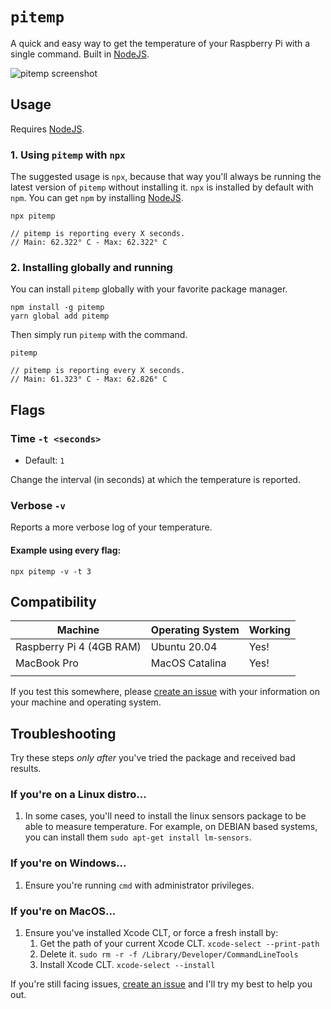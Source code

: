 # `pitemp`

A quick and easy way to get the temperature of your Raspberry Pi with a single command. Built in [NodeJS](https://nodejs.org/en/).

![pitemp screenshot](https://i.imgur.com/gqvKva0.png)

## Usage

Requires [NodeJS](https://nodejs.org/en/).

### 1. Using `pitemp` with `npx`

The suggested usage is `npx`, because that way you'll always be running the latest version of `pitemp` without installing it. `npx` is installed by default with `npm`. You can get `npm` by installing [NodeJS](https://nodejs.org/en/).

```
npx pitemp

// pitemp is reporting every X seconds.
// Main: 62.322° C - Max: 62.322° C
```

### 2. Installing globally and running

You can install `pitemp` globally with your favorite package manager.

```
npm install -g pitemp
yarn global add pitemp
```

Then simply run `pitemp` with the command.

```
pitemp

// pitemp is reporting every X seconds.
// Main: 61.323° C - Max: 62.826° C
```

## Flags

### Time `-t <seconds>`

-   Default: `1`

Change the interval (in seconds) at which the temperature is reported.

### Verbose `-v`

Reports a more verbose log of your temperature.

#### Example using every flag:

```
npx pitemp -v -t 3
```

## Compatibility

| Machine                  | Operating System | Working |
| ------------------------ | ---------------- | ------- |
| Raspberry Pi 4 (4GB RAM) | Ubuntu 20.04     | Yes!    |
| MacBook Pro              | MacOS Catalina   | Yes!    |
|                          |                  |         |

If you test this somewhere, please [create an issue](https://github.com/al5ina5/pitemp/issues/new) with your information on your machine and operating system.

## Troubleshooting

Try these steps _only after_ you've tried the package and received bad results.

### If you're on a Linux distro...

1. In some cases, you'll need to install the linux sensors package to be able to measure temperature. For example, on DEBIAN based systems, you can install them `sudo apt-get install lm-sensors`.

### If you're on Windows...

1. Ensure you're running `cmd` with administrator privileges.

### If you're on MacOS...

1. Ensure you've installed Xcode CLT, or force a fresh install by:
    1. Get the path of your current Xcode CLT. `xcode-select --print-path`
    2. Delete it. `sudo rm -r -f /Library/Developer/CommandLineTools`
    3. Install Xcode CLT. `xcode-select --install`

If you're still facing issues, [create an issue](https://github.com/al5ina5/pitemp/issues/new) and I'll try my best to help you out.
